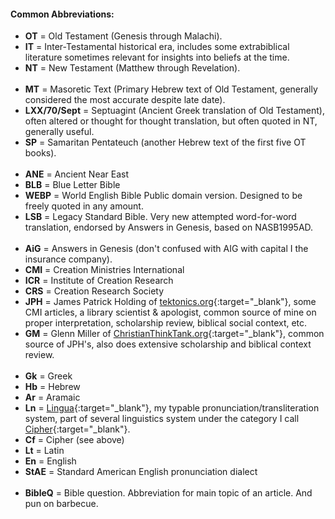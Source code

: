 #### Common Abbreviations: 
- **OT** = Old Testament (Genesis through Malachi).
- **IT** = Inter-Testamental historical era, includes some extrabiblical literature sometimes relevant for insights into beliefs at the time.
- **NT** = New Testament (Matthew through Revelation).
<br><br>
- **MT** = Masoretic Text (Primary Hebrew text of Old Testament, generally considered the most accurate despite late date).
- **LXX/70/Sept** = Septuagint (Ancient Greek translation of Old Testament), often altered or thought for thought translation, but often quoted in NT, generally useful.
- **SP** = Samaritan Pentateuch (another Hebrew text of the first five OT books).
<br><br>
- **ANE** = Ancient Near East
- **BLB** = Blue Letter Bible
- **WEBP** = World English Bible Public domain version. Designed to be freely quoted in any amount.
- **LSB** = Legacy Standard Bible. Very new attempted word-for-word translation, endorsed by Answers in Genesis, based on NASB1995AD.
<br><br>
- **AiG** = Answers in Genesis (don't confused with AIG with capital I the insurance company).
- **CMI** = Creation Ministries International
- **ICR** = Institute of Creation Research
- **CRS** = Creation Research Society
- **JPH** = James Patrick Holding of [tektonics.org](http://tektonics.org){:target="_blank"}, some CMI articles, a library scientist & apologist, common source of mine on proper interpretation, scholarship review, biblical social context, etc.
- **GM** = Glenn Miller of [ChristianThinkTank.org](http://christian-thinktank.org){:target="_blank"}, common source of JPH's, also does extensive scholarship and biblical context review.
<br><br>
- **Gk** = Greek
- **Hb** = Hebrew
- **Ar** = Aramaic
- **Ln** = [Lingua](Lingua){:target="_blank"}, my typable pronunciation/transliteration system, part of several linguistics system under the category I call [Cipher](Cipher){:target="_blank"}.
- **Cf** = Cipher (see above)
- **Lt** = Latin
- **En** = English
- **StAE** = Standard American English pronunciation dialect
<br><br>
- **BibleQ** = Bible question. Abbreviation for main topic of an article. And pun on barbecue.